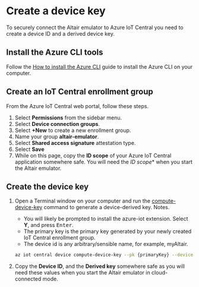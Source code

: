 # Create a device key

To securely connect the Altair emulator to Azure IoT Central you need to create a device ID and a derived device key.

## Install the Azure CLI tools

Follow the [How to install the Azure CLI](https://docs.microsoft.com/en-us/cli/azure/install-azure-cli) guide to install the Azure CLI on your computer.

## Create an IoT Central enrollment group

From the Azure IoT Central web portal, follow these steps.

1. Select **Permissions** from the sidebar menu.
1. Select **Device connection groups**.
1. Select **+New** to create a new enrollment group.
1. Name your group **altair-emulator**.
1. Select **Shared access signature** attestation type.
1. Select **Save**
1. While on this page, copy the **ID scope** of your Azure IoT Central application somewhere safe. You will need the *ID scope** when you start the Altair emulator.

## Create the device key

1. Open a Terminal window on your computer and run the [compute-device-key](https://docs.microsoft.com/en-us/cli/azure/iot/central/device?view=azure-cli-latest#az-iot-central-device-compute-device-key) command to generate a device-derived key. Notes.
    - You will likely be prompted to install the azure-iot extension. Select **Y**, and press <kbd>Enter</kbd>.
    - The primary key is the primary key generated by your newly created IoT Central enrollment group.
    - The device id is any arbitrary/sensible name, for example, myAltair.

    ```bash
    az iot central device compute-device-key --pk {primaryKey} --device-id {deviceid}
    ```

1. Copy the **Device ID**, and the **Derived key** somewhere safe as you will need these values  when you start the Altair emulator in cloud-connected mode.
